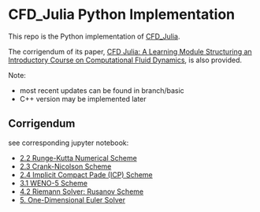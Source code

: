 # CFD_Julia Python Implementation

This repo is the Python implementation of [CFD_Julia](https://github.com/surajp92/CFD_Julia).

The corrigendum of its paper, [CFD Julia: A Learning Module Structuring an Introductory Course on Computational Fluid Dynamics](https://www.mdpi.com/2311-5521/4/3/159), is also provided.

Note:
 - most recent updates can be found in branch/basic
 - C++ version may be implemented later

## Corrigendum 
see corresponding jupyter notebook:
- [2.2 Runge-Kutta Numerical Scheme](./jupyter/02_Heat_Equation_RK3/rk3.ipynb)
- [2.3 Crank-Nicolson Scheme](./jupyter/03_Heat_Equation_CN/cn.ipynb)
- [2.4 Implicit Compact Pade (ICP) Scheme](./jupyter/04_Heat_Equation_ICP/icp.ipynb)
- [3.1 WENO-5 Scheme](./jupyter/05_Inviscid_Burgers_WENO/weno5_dirichlet.ipynb)
- [4.2 Riemann Solver: Rusanov Scheme](./jupyter/08_Inviscid_Burgers_Rieman/rusanov_riemann_periodic.ipynb)
- [5. One-Dimensional Euler Solver](./jupyter/09_Euler_1D_Roe/roe.ipynb)